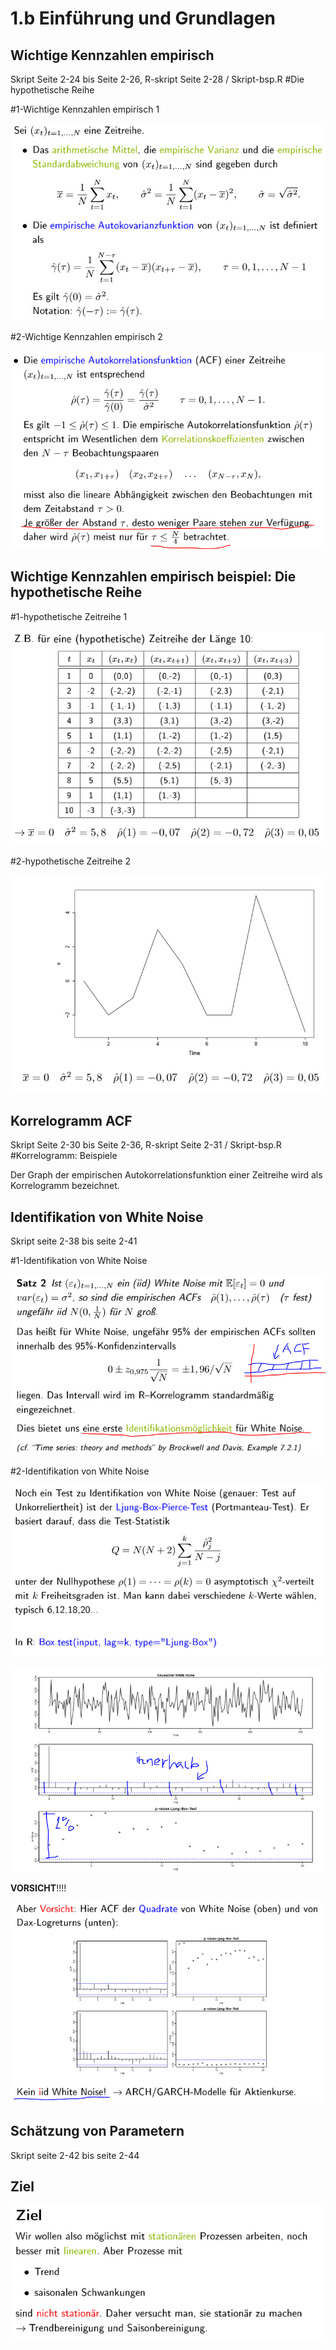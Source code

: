 # 1.b Einführung und Grundlagen

## Wichtige Kennzahlen empirisch 

Skript Seite 2-24 bis Seite 2-26, R-skript Seite 2-28 / Skript-bsp.R \#Die hypothetische Reihe 

\#1-Wichtige Kennzahlen empirisch 1

![](.gitbook/assets/23-empirisch1.PNG)

 \#2-Wichtige Kennzahlen empirisch 2

![](.gitbook/assets/24-empirisch2.PNG)

##  Wichtige Kennzahlen empirisch beispiel: Die hypothetische Reihe

\#1-hypothetische Zeitreihe 1

![](.gitbook/assets/25-hyporeihe1.PNG)

 \#2-hypothetische Zeitreihe 2

![](.gitbook/assets/26-hyporeihe2.PNG)

## Korrelogramm ACF

Skript Seite 2-30 bis Seite 2-36, R-skript Seite 2-31 / Skript-bsp.R \#Korrelogramm: Beispiele

Der Graph der empirischen Autokorrelationsfunktion einer Zeitreihe wird als Korrelogramm bezeichnet. 

## Identifikation von White Noise 

Skript seite 2-38 bis seite 2-41

\#1-Identifikation von White Noise 

![](.gitbook/assets/27-iden-wn1.PNG)

 \#2-Identifikation von White Noise

![](.gitbook/assets/28-iden-wn2.PNG)

![](.gitbook/assets/b-ljung-box.PNG)

**VORSICHT**!!!!

![](.gitbook/assets/29-iden-wn3.PNG)

## Schätzung von Parametern 

Skript seite 2-42 bis seite 2-44

## Ziel

![](.gitbook/assets/c-ziel%20%281%29.PNG)

